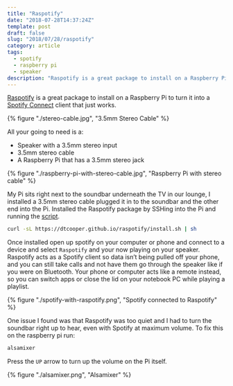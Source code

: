```yaml
---
title: "Raspotify"
date: "2018-07-28T14:37:24Z"
template: post
draft: false
slug: "2018/07/28/raspotify"
category: article
tags:
  - spotify
  - raspberry pi
  - speaker
description: "Raspotify is a great package to install on a Raspberry Pi to turn it into a Spotify Connect client that just works"
---
```


[Raspotify](https://github.com/dtcooper/raspotify) is a great package to install on a Raspberry Pi to turn it into a [Spotify Connect](https://www.spotify.com/nz/connect/) client that just works.

{% figure "./stereo-cable.jpg", "3.5mm Stereo Cable" %}

All your going to need is a:

- Speaker with a 3.5mm stereo input
- 3.5mm stereo cable
- A Raspberry Pi that has a 3.5mm stereo jack

{% figure "./raspberry-pi-with-stereo-cable.jpg", "Raspberry Pi with stereo cable" %}

My Pi sits right next to the soundbar underneath the TV in our lounge, I installed a 3.5mm stereo cable plugged it in to the soundbar and the other end into the Pi. Installed the Raspotify package by SSHing into the Pi and running the [script](https://github.com/dtcooper/raspotify#tldr).

```bash
curl -sL https://dtcooper.github.io/raspotify/install.sh | sh
```

Once installed open up spotify on your computer or phone and connect to a device and select `Raspotify` and your now playing on your speaker. Raspotify acts as a Spotify client so data isn’t being pulled off your phone, and you can still take calls and not have them go through the speaker like if you were on Bluetooth. Your phone or computer acts like a remote instead, so you can switch apps or close the lid on your notebook PC while playing a playlist.

{% figure "./spotify-with-raspotify.png", "Spotify connected to Raspotify" %}

One issue I found was that Raspotify was too quiet and I had to turn the soundbar right up to hear, even with Spotify at maximum volume. To fix this on the raspberry pi run:

```sh
alsamixer
```

Press the `UP` arrow to turn up the volume on the Pi itself.

{% figure "./alsamixer.png", "Alsamixer" %}
